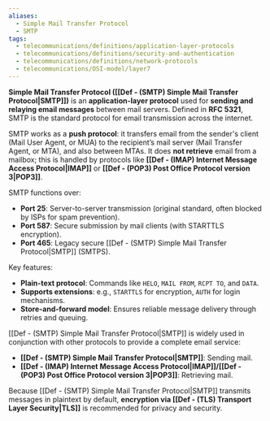 ```yaml
---
aliases:
  - Simple Mail Transfer Protocol
  - SMTP
tags:
  - telecommunications/definitions/application-layer-protocols
  - telecommunications/definitions/security-and-authentication
  - telecommunications/definitions/network-protocols
  - telecommunications/OSI-model/layer7
---
```


**Simple Mail Transfer Protocol ([[Def - (SMTP) Simple Mail Transfer Protocol|SMTP]])** is an **application-layer protocol** used for **sending and relaying email messages** between mail servers. Defined in **RFC 5321**, SMTP is the standard protocol for email transmission across the internet.

SMTP works as a **push protocol**: it transfers email from the sender's client (Mail User Agent, or MUA) to the recipient’s mail server (Mail Transfer Agent, or MTA), and also between MTAs. It does **not retrieve** email from a mailbox; this is handled by protocols like **[[Def - (IMAP) Internet Message Access Protocol|IMAP]]** or **[[Def - (POP3) Post Office Protocol version 3|POP3]]**.

SMTP functions over:
- **Port 25**: Server-to-server transmission (original standard, often blocked by ISPs for spam prevention).
- **Port 587**: Secure submission by mail clients (with STARTTLS encryption).
- **Port 465**: Legacy secure [[Def - (SMTP) Simple Mail Transfer Protocol|SMTP]] (SMTPS).

Key features:
- **Plain-text protocol**: Commands like `HELO`, `MAIL FROM`, `RCPT TO`, and `DATA`.
- **Supports extensions**: e.g., `STARTTLS` for encryption, `AUTH` for login mechanisms.
- **Store-and-forward model**: Ensures reliable message delivery through retries and queuing.

[[Def - (SMTP) Simple Mail Transfer Protocol|SMTP]] is widely used in conjunction with other protocols to provide a complete email service:
- **[[Def - (SMTP) Simple Mail Transfer Protocol|SMTP]]**: Sending mail.
- **[[Def - (IMAP) Internet Message Access Protocol|IMAP]]/[[Def - (POP3) Post Office Protocol version 3|POP3]]**: Retrieving mail.

Because [[Def - (SMTP) Simple Mail Transfer Protocol|SMTP]] transmits messages in plaintext by default, **encryption via [[Def - (TLS) Transport Layer Security|TLS]]** is recommended for privacy and security.
